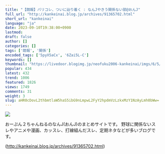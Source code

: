 ```yaml
---
title: "【朗報】パリコレ、ついに辿り着く : なんJやきう関係ない部@おんJ"
full_url: "http://kankeinai.blog.jp/archives/91365702.html"
short_url: "kankeinai"
language: "ja"
date: 2023-09-10T19:38:00+0900
lastmod: 
draft: false
author: []
categories: []
tags: ['朗報', '関係']
encoded_tags: ['5pyX5aCx', '6Zai5L-C']
keywords: []
thumbnail: "https://livedoor.blogimg.jp/neofuku2006-kankeinai/imgs/6/5/65933427.jpg"
popular: 434
latest: 432
trend: 1006
featured: 1826
views: 1749
comments: 31
weight: 3
slug: aHR0cDovL2thbmtlaW5haS5ibG9nLmpwL2FyY2hpdmVzLzkxMzY1NzAyLmh0bWw=
---
```


![](https://livedoor.blogimg.jp/neofuku2006-kankeinai/imgs/6/5/65933427.jpg)

<div> <p id='blog-description'>おーぷん２ちゃんねるのなんJ(おんJ)のまとめサイトです。 野球に関係ないスレやアニメや漫画、カッスレ、打線組んだスレ、定期ネタなどが多いブログです。</p> </div>

(http://kankeinai.blog.jp/archives/91365702.html)
